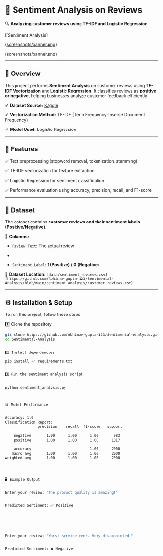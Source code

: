 # 📝 Sentiment Analysis on Reviews  


🔍 **Analyzing customer reviews using TF-IDF and Logistic Regression**  



![Sentiment Analysis]


([screenshots/banner.png](https://github.com/Abhinav-gupta-123/Sentimental-Analysis/blob/main/sentiment_analysis/neggative%20review.jpg))


([screenshots/banner.png](https://github.com/Abhinav-gupta-123/Sentimental-Analysis/blob/main/sentiment_analysis/possitive%20review.jpg))


---

## 📖 Overview  

This project performs **Sentiment Analysis** on customer reviews using **TF-IDF Vectorization** and **Logistic Regression**. It classifies reviews as **positive or negative**, helping businesses analyze customer feedback efficiently.  



✔ **Dataset Source:** [Kaggle](https://www.kaggle.com/)  


✔ **Vectorization Method:** TF-IDF (Term Frequency-Inverse Document Frequency)  


✔ **Model Used:** Logistic Regression  


---


## 🚀 Features  


✅ Text preprocessing (stopword removal, tokenization, stemming)  


✅ TF-IDF vectorization for feature extraction  


✅ Logistic Regression for sentiment classification  


✅ Performance evaluation using accuracy, precision, recall, and F1-score  



---


## 📂 Dataset  


The dataset contains **customer reviews and their sentiment labels (Positive/Negative).**  



🔹 **Columns:**  


- `Review Text`: The actual review

- 
- `Sentiment Label`: **1 (Positive) / 0 (Negative)**  


📁 **Dataset Location:** `[data/sentiment_reviews.csv](https://github.com/Abhinav-gupta-123/Sentimental-Analysis/blob/main/sentiment_analysis/customer_reviews.csv)`  



---



## ⚙ Installation & Setup  


To run this project, follow these steps:  


1️⃣ Clone the repository  
```bash
git clone https://github.com/Abhinav-gupta-123/Sentimental-Analysis.git
cd Sentimental-Analysis


2️⃣ Install dependencies

pip install -r requirements.txt


3️⃣ Run the sentiment analysis script


python sentiment_analysis.py



📊 Model Performance


Accuracy: 1.0
Classification Report:
               precision    recall  f1-score   support

    negative       1.00      1.00      1.00       983
    positive       1.00      1.00      1.00      1017

    accuracy                           1.00      2000
   macro avg       1.00      1.00      1.00      2000
weighted avg       1.00      1.00      1.00      2000




🖥 Example Output


Enter your review: "The product quality is amazing!"


Predicted Sentiment: ✅ Positive






Enter your review: "Worst service ever. Very disappointed."


Predicted Sentiment: ❌ Negative






